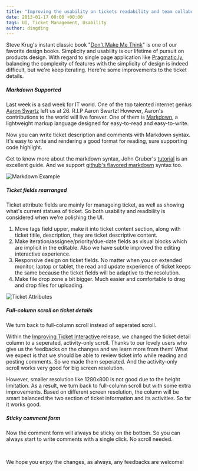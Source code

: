 ```yaml
---
title: "Improving the usability on tickets readability and team collaboration"
date: 2013-01-17 00:00 +00:00
tags: UI, Ticket Management, Usability
author: dingding
---
```


Steve Krug's instant classic book "[Don't Make Me Think](http://www.amazon.com/Dont-Make-Me-Think-Usability/dp/0321344758)" is one of our favorite design books. Simplicity and usability is our lifetime of pursuit on products design. With regard to single page application like [Pragmatic.ly](https://pragmatic.ly), balancing the complexity of features with the simplicity of design is indeed difficult, but we're keep iterating. Here're some improvements to the ticket details.

##### Markdown Supported #####

Last week is a sad week for IT world. One of the top talented internet genius [Aaron Swartz](http://en.wikipedia.org/wiki/Aaron_Swartz) left us at 26. R.I.P Aaron Swartz! However, Aaron's contributions to the world will live forever. One of them is [Markdown](http://en.wikipedia.org/wiki/Markdown), a lightweight markup language designed for easy-to-read and easy-to-write.

Now you can write ticket description and comments with Markdown syntax. It's easy to write and rendering a good format for reading, sure supporting code highlight.

Get to know more about the markdown syntax, John Gruber's [tutorial](http://daringfireball.net/projects/markdown/) is an excellent guide. And we support [github's flavored markdown](http://github.github.com/github-flavored-markdown/) syntax too.

![Markdown Example](/improving-the-usability-on-tickets-readabilit/markdown-example.jpg)

##### Ticket fields rearranged #####

Ticket attribute fields are mainly for manageing ticket, as well as showing what's current statues of ticket. So both usability and readbility is considered when we're polishing the UI.

1. Move tags field upper, make it into ticket content section, along with ticket titile, description, they are ticket descriptive content.
2. Make iteration/assignee/priority/due-date fields as visual blocks which are implicit in the editable. Also we have subtle improved the editing interactive experience.
3. Responsive design on ticket fields. No matter when you on extended monitor, laptop or tablet, the read and update experience of ticket keeps the same because the ticket fields will be adaptive to the resolution.
4. Make file drop zone a bit bigger. Much easier and comfortable to drag and drop files for uploading.

![Ticket Attributes](/improving-the-usability-on-tickets-readabilit/ticket-attributes.jpg)

##### Full-column scroll on ticket details #####

We turn back to full-column scroll instead of seperated scroll.

Within the [Improving Ticket Interactive](http://blog.pragmatic.ly/improving-ticket-interactive) release, we changed the ticket detail column to a seperated, activity-only scroll. Thanks to our lovely users who give us the feedbacks on the changes and we learn more from them! What we expect is that we should be able to review ticket info while reading and posting comments. So we made them seperated. And the activity-only scroll works very good for big screen resolution.

However, smaller resolution like 1280x800 is not good due to the height limitation. As a result, we turn back to full-column scroll but with some extra improvements. Based on different screen resolution, the column will be smart balanced the two section of ticket information and its activities. So far it works good.

##### Sticky comment form #####

Now the comment form will always be sticky on the bottom. So you can always start to write comments with a single click. No scroll needed.

<br/>

We hope you enjoy the changes, as always, any feedbacks are welcome!

